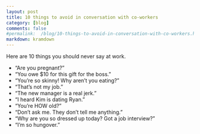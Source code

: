 ```yaml
---
layout: post
title: 10 things to avoid in conversation with co-workers
category: [blog]
comments: false
#permalink:  /blog/10-things-to-avoid-in-conversation-with-co-workers.html
markdown: kramdown
---
```


Here are 10 things you should never say at work.

- “Are you pregnant?”
- “You owe $10 for this gift for the boss.”
- “You’re so skinny! Why aren’t you eating?”
- “That’s not my job.”
- “The new manager is a real jerk.”
- “I heard Kim is dating Ryan.”
- “You’re HOW old?”
- “Don’t ask me. They don’t tell me anything.”
- “Why are you so dressed up today? Got a job interview?”
- “I’m so hungover.”
